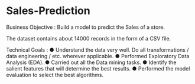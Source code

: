 # Sales-Prediction

Business Objective : Build a model to predict the Sales of a store.

The dataset contains about 14000 records in the form of a CSV file.

Technical Goals :
● Understand the data very well. Do all 
transformations / data engineering / etc. 
wherever applicable.
● Performed Exploratory Data Analysis (EDA).
● Carried out all the Data mining tasks.
● Identify the salient features that will determine 
the best results.
● Performed the model evaluation to select the best 
algorithms.
